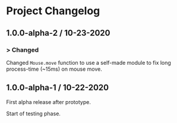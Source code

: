 # Project Changelog

## 1.0.0-alpha-2 / 10-23-2020

### > Changed

Changed `Mouse.move` function to use a self-made module to fix long process-time (~15ms) on mouse move.

## 1.0.0-alpha-1 / 10-22-2020

First alpha release after prototype.

Start of testing phase.
